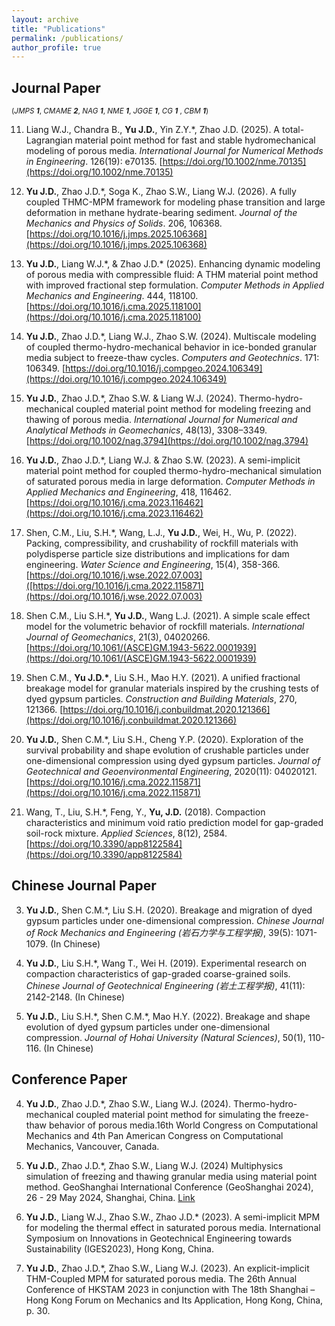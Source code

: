 ```yaml
---
layout: archive
title: "Publications"
permalink: /publications/
author_profile: true
---
```

## Journal Paper

<small>(*JMPS* ***1***,
 *CMAME* ***2***,
 *NAG* ***1***,
 *NME* ***1***,
 *JGGE* ***1***,
 *CG* ***1*** ,
 *CBM* ***1***)</small>
 
11. Liang W.J., Chandra B., **Yu J.D.**, Yin Z.Y.*, Zhao J.D. (2025). A total-Lagrangian material point method for fast and stable hydromechanical modeling of porous media. *International Journal for Numerical Methods in Engineering*. 126(19): e70135. 
[https://doi.org/10.1002/nme.70135](https://doi.org/10.1002/nme.70135)

10.  **Yu J.D.**, Zhao J.D.*, Soga K., Zhao S.W., Liang W.J. (2026). A fully coupled THMC-MPM framework for modeling phase transition and large deformation in methane hydrate-bearing sediment. *Journal of the Mechanics and Physics of Solids*. 206, 106368.
[https://doi.org/10.1016/j.jmps.2025.106368](https://doi.org/10.1016/j.jmps.2025.106368)

9.  **Yu J.D.**, Liang W.J.\*, & Zhao J.D.* (2025). Enhancing dynamic modeling of porous media with compressible fluid: A THM material point method with improved fractional step formulation. *Computer Methods in Applied Mechanics and Engineering*. 444, 118100.
[https://doi.org/10.1016/j.cma.2025.118100](https://doi.org/10.1016/j.cma.2025.118100)

8.  **Yu J.D.**, Zhao J.D.\*, Liang W.J., Zhao S.W. (2024). Multiscale modeling of coupled thermo-hydro-mechanical behavior in ice-bonded granular media subject to freeze-thaw cycles. *Computers and Geotechnics*. 171: 106349.
 [https://doi.org/10.1016/j.compgeo.2024.106349](https://doi.org/10.1016/j.compgeo.2024.106349)
   
7.  **Yu J.D.**, Zhao J.D.\*,  Zhao S.W. & Liang W.J. (2024). Thermo-hydro-mechanical coupled material point method for modeling freezing and thawing of porous media.
*International Journal for Numerical and Analytical Methods in Geomechanics*,
48(13), 3308–3349.
[https://doi.org/10.1002/nag.3794](https://doi.org/10.1002/nag.3794)
   
6.  **Yu J.D.**, Zhao J.D.\*, Liang W.J. & Zhao S.W. (2023). A semi-implicit material point method for coupled thermo-hydro-mechanical simulation of saturated porous media in large deformation. 
*Computer Methods in Applied Mechanics and Engineering*,
418, 116462.
[https://doi.org/10.1016/j.cma.2023.116462](https://doi.org/10.1016/j.cma.2023.116462)

5.   Shen, C.M., Liu, S.H.\*, Wang, L.J., **Yu J.D.**, Wei, H., Wu, P. (2022). Packing, compressibility, and crushability of rockfill materials with polydisperse particle size distributions and implications for dam engineering. *Water Science and Engineering*, 15(4), 358-366.
[https://doi.org/10.1016/j.wse.2022.07.003]([https://doi.org/10.1016/j.cma.2022.115871](https://doi.org/10.1016/j.wse.2022.07.003)

4.   Shen C.M., Liu S.H.\*, **Yu J.D.**, Wang L.J. (2021). A simple scale effect model for the volumetric behavior of rockfill materials. *International Journal of Geomechanics*, 21(3), 04020266.
[https://doi.org/10.1061/(ASCE)GM.1943-5622.0001939](https://doi.org/10.1061/(ASCE)GM.1943-5622.0001939)

3.   Shen C.M., **Yu J.D.\***, Liu S.H., Mao H.Y. (2021). A unified fractional breakage model for granular materials inspired by the crushing tests of dyed gypsum particles. *Construction and Building Materials*, 270, 121366.
[https://doi.org/10.1016/j.conbuildmat.2020.121366](https://doi.org/10.1016/j.conbuildmat.2020.121366)

2.   **Yu J.D.**, Shen C.M.\*, Liu S.H., Cheng Y.P. (2020). Exploration of the survival probability and shape evolution of crushable particles under one-dimensional compression using dyed gypsum particles. *Journal of Geotechnical and Geoenvironmental Engineering*, 2020(11): 04020121.
[https://doi.org/10.1016/j.cma.2022.115871](https://doi.org/10.1016/j.cma.2022.115871)

1.   Wang, T., Liu, S.H.\*, Feng, Y., **Yu, J.D.** (2018). Compaction characteristics and minimum void ratio prediction model for gap-graded soil-rock mixture. *Applied Sciences*, 8(12), 2584.
[https://doi.org/10.3390/app8122584](https://doi.org/10.3390/app8122584)

## Chinese Journal Paper

3.   **Yu J.D.**, Shen C.M.\*, Liu S.H. (2020). Breakage and migration of dyed gypsum particles under one-dimensional compression. *Chinese Journal of Rock Mechanics and Engineering (岩石力学与工程学报)*, 39(5): 1071-1079. (In Chinese) 

2.   **Yu J.D.**, Liu S.H.\*, Wang T., Wei H. (2019). Experimental research on compaction characteristics of gap-graded coarse-grained soils. *Chinese Journal of Geotechnical Engineering (岩土工程学报)*, 41(11): 2142-2148. (In Chinese) 

1.   **Yu J.D.**, Liu S.H.\*, Shen C.M.\*, Mao H.Y. (2022). Breakage and shape evolution of dyed gypsum particles under one-dimensional compression. *Journal of Hohai University (Natural Sciences)*, 50(1), 110-116. (In Chinese) 

## Conference Paper

4. **Yu J.D.**, Zhao J.D.\*, Zhao S.W., Liang W.J. (2024). Thermo-hydro-mechanical coupled material point method for simulating the freeze-thaw behavior of porous media.16th World Congress on Computational Mechanics and 4th Pan American Congress on Computational Mechanics, Vancouver, Canada.

3. **Yu J.D.**, Zhao J.D.\*,  Zhao S.W., Liang W.J. (2024) Multiphysics simulation of freezing and thawing granular media using material point method. GeoShanghai International Conference (GeoShanghai 2024), 26 - 29 May 2024, Shanghai, China. [Link](https://doi.org/10.1088/1755-1315/1330/1/012035)
   
2. **Yu J.D.**, Liang W.J., Zhao S.W., Zhao J.D.\* (2023). A semi-implicit MPM for modeling the thermal effect in saturated porous media. International Symposium on Innovations in Geotechnical Engineering towards Sustainability (IGES2023), Hong Kong, China.
   
1. **Yu J.D.**, Zhao J.D.\*, Zhao S.W., Liang W.J. (2023). An explicit-implicit THM-Coupled MPM for saturated porous media. The 26th Annual Conference of HKSTAM 2023 in conjunction with The 18th Shanghai – Hong Kong Forum on Mechanics and Its Application, Hong Kong, China, p. 30.
